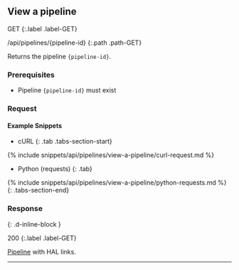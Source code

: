 ## View a pipeline

GET
{:.label .label-GET}

/api/pipelines/{pipeline-id}
{:.path .path-GET}

Returns the pipeline `{pipeline-id}`.

### Prerequisites
- Pipeline `{pipeline-id}` must exist

### Request

#### Example Snippets
- cURL
{: .tab .tabs-section-start}

{% include snippets/api/pipelines/view-a-pipeline/curl-request.md %}

- Python (requests)
{: .tab}

{% include snippets/api/pipelines/view-a-pipeline/python-requests.md %}
{: .tabs-section-end}

### Response
{: .d-inline-block }

200
{:.label .label-GET}

[Pipeline](#pipeline) with HAL links.

---
